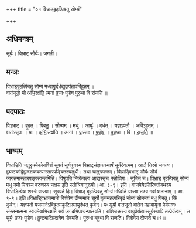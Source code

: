 +++
title = "०१ विभ्राड्बृहत्पिबतु सोम्यं"

+++
## अधिमन्त्रम्
सूर्यः। विभ्राट् सौर्यः। जगती।

## मन्त्रः
वि॒भ्राड्बृ॒हत्पि॑बतु सो॒म्यं मध्वायु॒र्दध॑द्य॒ज्ञप॑ता॒ववि॑ह्रुतम् ।  
वात॑जूतो॒ यो अ॑भि॒रक्ष॑ति॒ त्मना॑ प्र॒जाः पु॑पोष पुरु॒धा वि रा॑जति ॥

## पदपाठः
वि॒ऽभ्राट् । बृ॒हत् । पि॒ब॒तु॒ । सो॒म्यम् । मधु॑ । आयुः॑ । दध॑त् । य॒ज्ञऽप॑तौ । अवि॑ऽह्रुतम् ।  
वात॑ऽजूतः । यः । अ॒भि॒ऽरक्ष॑ति । त्मना॑ । प्र॒ऽजाः । पु॒पो॒ष॒ । पु॒रु॒धा । वि । रा॒ज॒ति॒ ॥

## भाष्यम्
विभ्राडिति चतुरृचमेकोनविंशं सूक्तं सूर्यपुत्रस्य विभ्राट्संज्ञकस्यार्षं सूर्यदेवत्यम्। आदौ तिस्रो जगत्यः। द्व्यष्टकद्विद्वादशकवत्यास्तारपङ्क्तिश्चतुर्थी। तथा चानुक्रान्तम्। विभ्राड्विभाट् सौर्यः सौर्यं जागतमास्तारपङ्क्त्यन्तमिति। विषुवति निष्केवल्य आद्यस्तृचः स्तोत्रियः। सूत्रितं च। विभ्राड् बृहत्पिबतु सोम्यं मधु नमो मित्रस्य वरुणस्य चक्षस इति स्तोत्रियानुरूपौ। आ. ८-९। इति। वाजपेयेऽतिरिक्तोक्थस्य विभ्राडित्येषा शस्त्रे याज्या। सूत्र्यते हि। विभ्राड् बृहत्पिबतु सोम्यं मध्विति याज्या तस्य गवां शतानाम् । आ. ९-९। इति॥विभ्राड्विभ्राजमानो विशेषेण दीप्यमानः सूर्यो बृहन्महत्परिवृढं सोम्यं सोममयं मधु पिबतु। किं कुर्वन्। यज्ञपतौ यजमानेऽविह्रुतमकुटिलमायुर्दधत् कुर्वन्। यः सूर्यो वातजूतो वातेन महावायुना प्रेर्यमाणः संस्तनात्मना स्वयमेवाभिरक्षति सर्वं जगदभिपश्यन्पालयति। राशिचक्रस्य वायुप्रेर्यत्वात्सूर्यस्यापि तत्प्रेर्यत्वम्। स सूर्यः प्रजाः पुपोष। व्रुष्ट्यादिप्रदानेन पोषयति। पुरुधा बहुधा वि राजति। विशेषेण दीप्यते च॥१॥